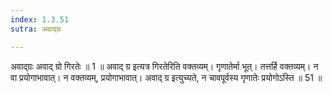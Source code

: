 ```yaml
---
index: 1.3.51
sutra: अवाद्ग्रः

---
```

 अवाद्ग्रः अवाद् ग्रो गिरतेः ॥ 1 ॥ अवाद् ग्र इत्यत्र गिरतेरिति वक्तव्यम्। गृणातेर्मा भूत्। तत्तर्हि वक्तव्यम्। न वा प्रयोगाभावात्। न वक्तव्यम्, प्रयोगाभावात्। अवाद् ग्र इत्युच्यते, न चावपूर्वस्य गृणातेः प्रयोगोऽस्ति ॥ 51 ॥ 